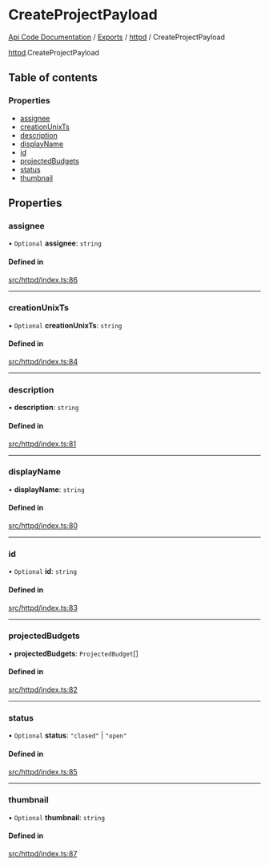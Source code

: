 # CreateProjectPayload
 
[Api Code Documentation](../README.md) / [Exports](../modules.md) / [httpd](../modules/httpd.md) / CreateProjectPayload

[httpd](../modules/httpd.md).CreateProjectPayload

## Table of contents

### Properties

- [assignee](httpd.CreateProjectPayload.md#assignee)
- [creationUnixTs](httpd.CreateProjectPayload.md#creationunixts)
- [description](httpd.CreateProjectPayload.md#description)
- [displayName](httpd.CreateProjectPayload.md#displayname)
- [id](httpd.CreateProjectPayload.md#id)
- [projectedBudgets](httpd.CreateProjectPayload.md#projectedbudgets)
- [status](httpd.CreateProjectPayload.md#status)
- [thumbnail](httpd.CreateProjectPayload.md#thumbnail)

## Properties

### assignee

• `Optional` **assignee**: `string`

#### Defined in

[src/httpd/index.ts:86](https://github.com/openkfw/TruBudget/blob/26ade46/api/src/httpd/index.ts#L86)

___

### creationUnixTs

• `Optional` **creationUnixTs**: `string`

#### Defined in

[src/httpd/index.ts:84](https://github.com/openkfw/TruBudget/blob/26ade46/api/src/httpd/index.ts#L84)

___

### description

• **description**: `string`

#### Defined in

[src/httpd/index.ts:81](https://github.com/openkfw/TruBudget/blob/26ade46/api/src/httpd/index.ts#L81)

___

### displayName

• **displayName**: `string`

#### Defined in

[src/httpd/index.ts:80](https://github.com/openkfw/TruBudget/blob/26ade46/api/src/httpd/index.ts#L80)

___

### id

• `Optional` **id**: `string`

#### Defined in

[src/httpd/index.ts:83](https://github.com/openkfw/TruBudget/blob/26ade46/api/src/httpd/index.ts#L83)

___

### projectedBudgets

• **projectedBudgets**: `ProjectedBudget`[]

#### Defined in

[src/httpd/index.ts:82](https://github.com/openkfw/TruBudget/blob/26ade46/api/src/httpd/index.ts#L82)

___

### status

• `Optional` **status**: ``"closed"`` \| ``"open"``

#### Defined in

[src/httpd/index.ts:85](https://github.com/openkfw/TruBudget/blob/26ade46/api/src/httpd/index.ts#L85)

___

### thumbnail

• `Optional` **thumbnail**: `string`

#### Defined in

[src/httpd/index.ts:87](https://github.com/openkfw/TruBudget/blob/26ade46/api/src/httpd/index.ts#L87)
